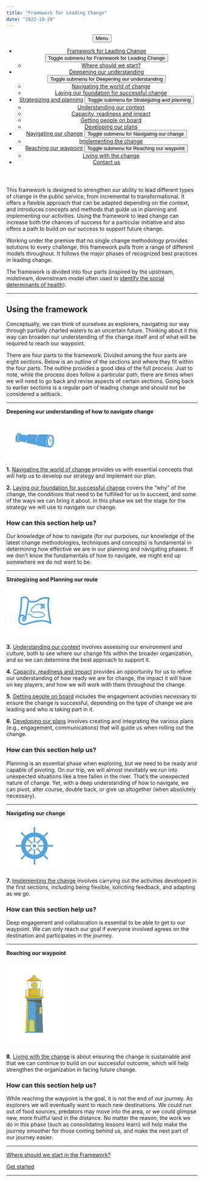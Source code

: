```yaml
---
title: "Framework for Leading Change"
date: "2022-10-20"
---
```


<header>
  <nav class="nav--primary__container" aria-label="Top menu"><div class="container"><button class="navbar-toggler" type="button" data-toggle="collapse" data-target="#nav--primary" aria-controls="nav--primary" aria-expanded="false">Menu</button></div><ul id="nav--primary" class="nav nav--primary container"><li id="menu-item-864" class="menu-item menu-item-type-post_type menu-item-object-page menu-item-home current-menu-item page_item page-item-3 current_page_item menu-item-has-children menu-item-864"><a href="https://articles.alpha.canada.ca/framework-for-leading-change/" aria-current="page">Framework for Leading Change</a> <button aria-expanded="false" class="sub-menu--button" aria-controls="sub-menu-1"><span class="sr-only">Toggle submenu for Framework for Leading Change</span></button><ul class="sub-menu" aria-label="submenu" id="sub-menu-1"> <li id="menu-item-863" class="menu-item menu-item-type-post_type menu-item-object-page menu-item-863"><a href="https://articles.alpha.canada.ca/framework-for-leading-change/where-should-we-start/">Where should we start?</a></li> </ul> </li> <li id="menu-item-1451" class="menu-item menu-item-type-custom menu-item-object-custom menu-item-has-children menu-item-1451"><a href="https://articles.alpha.canada.ca/framework-for-leading-change/navigating-the-world-of-change/">Deepening our understanding</a> <button aria-expanded="false" class="sub-menu--button" aria-controls="sub-menu-2"><span class="sr-only">Toggle submenu for Deepening our understanding</span></button><ul class="sub-menu" aria-label="submenu" id="sub-menu-2"> <li id="menu-item-875" class="menu-item menu-item-type-post_type menu-item-object-page menu-item-875"><a href="https://articles.alpha.canada.ca/framework-for-leading-change/navigating-the-world-of-change/">Navigating the world of change</a></li> <li id="menu-item-1005" class="menu-item menu-item-type-post_type menu-item-object-page menu-item-1005"><a href="https://articles.alpha.canada.ca/framework-for-leading-change/laying-our-foundation-for-successful-change/">Laying our foundation for successful change</a></li> </ul> </li> <li id="menu-item-1452" class="menu-item menu-item-type-custom menu-item-object-custom menu-item-has-children menu-item-1452"><a href="https://articles.alpha.canada.ca/framework-for-leading-change/understanding-our-context/">Strategizing and planning</a> <button aria-expanded="false" class="sub-menu--button" aria-controls="sub-menu-3"><span class="sr-only">Toggle submenu for Strategizing and planning</span></button><ul class="sub-menu" aria-label="submenu" id="sub-menu-3"> <li id="menu-item-1035" class="menu-item menu-item-type-post_type menu-item-object-page menu-item-1035"><a href="https://articles.alpha.canada.ca/framework-for-leading-change/understanding-our-context/">Understanding our context</a></li> <li id="menu-item-780" class="menu-item menu-item-type-post_type menu-item-object-page menu-item-780"><a href="https://articles.alpha.canada.ca/framework-for-leading-change/capacity-readiness-and-impact/">Capacity, readiness and impact</a></li> <li id="menu-item-1318" class="menu-item menu-item-type-post_type menu-item-object-page menu-item-1318"><a href="https://articles.alpha.canada.ca/framework-for-leading-change/getting-people-on-board/">Getting people on board</a></li> <li id="menu-item-1335" class="menu-item menu-item-type-post_type menu-item-object-page menu-item-1335"><a href="https://articles.alpha.canada.ca/framework-for-leading-change/developing-our-plans/">Developing our plans</a></li> </ul> </li> <li id="menu-item-1453" class="menu-item menu-item-type-custom menu-item-object-custom menu-item-has-children menu-item-1453"><a href="https://articles.alpha.canada.ca/framework-for-leading-change/implementing-the-change/">Navigating our change</a> <button aria-expanded="false" class="sub-menu--button" aria-controls="sub-menu-4"><span class="sr-only">Toggle submenu for Navigating our change</span></button><ul class="sub-menu" aria-label="submenu" id="sub-menu-4"> <li id="menu-item-1389" class="menu-item menu-item-type-post_type menu-item-object-page menu-item-1389"><a href="https://articles.alpha.canada.ca/framework-for-leading-change/implementing-the-change/">Implementing the change</a></li> </ul> </li> <li id="menu-item-1454" class="menu-item menu-item-type-custom menu-item-object-custom menu-item-has-children menu-item-1454"><a href="https://articles.alpha.canada.ca/framework-for-leading-change/reaching-our-waypoint/">Reaching our waypoint</a> <button aria-expanded="false" class="sub-menu--button" aria-controls="sub-menu-5"><span class="sr-only">Toggle submenu for Reaching our waypoint</span></button><ul class="sub-menu" aria-label="submenu" id="sub-menu-5"> <li id="menu-item-1408" class="menu-item menu-item-type-post_type menu-item-object-page menu-item-1408"><a href="https://articles.alpha.canada.ca/framework-for-leading-change/reaching-our-waypoint/">Living with the change</a></li> </ul> </li> <li id="menu-item-1514" class="menu-item menu-item-type-post_type menu-item-object-page menu-item-1514"><a href="https://articles.alpha.canada.ca/framework-for-leading-change/contact-us/">Contact us</a></li> </ul></nav>
 </header>

  
This framework is designed to strengthen our ability to lead different types of change in the public service, from incremental to transformational. It offers a flexible approach that can be adapted depending on the context, and introduces concepts and methods that guide us in planning and implementing our activities. Using the framework to lead change can increase both the chances of success for a particular initiative and also offers a path to build on our success to support future change.

Working under the premise that no single change methodology provides solutions to every challenge, this framework pulls from a range of different models throughout. It follows the major phases of recognized best practices in leading change.

The framework is divided into four parts (inspired by the upstream, midstream, downstream model often used to [identify the social determinants of health](https://www.rand.org/content/dam/rand/pubs/working_papers/WR1000/WR1096/RAND_WR1096.pdf)).

* * *

## **Using the framework**

Conceptually, we can think of ourselves as explorers, navigating our way through partially charted waters to an uncertain future. Thinking about it this way can broaden our understanding of the change itself and of what will be required to reach our waypoint.

There are four parts to the framework. Divided among the four parts are eight sections. Below is an outline of the sections and where they fit within the four parts. The outline provides a good idea of the full process. Just to note, while the process does follow a particular path, there are times when we will need to go back and revise aspects of certain sections. Going back to earlier sections is a regular part of leading change and should not be considered a setback.

* * *

**Deepening our understanding of how to navigate change**

<img src="images/FLC-Deepening.png" width="150">

**1.** [Navigating the world of change](navigating-the-world-of-change/) provides us with essential concepts that will help us to develop our strategy and implement our plan.

**2.** [Laying our foundation for successful change](laying-our-foundation-for-successful-change/) covers the “why” of the change, the conditions that need to be fulfilled for us to succeed, and some of the ways we can bring it about. In this phase we set the stage for the strategy we will use to navigate our change.

### How can this section help us?

Our knowledge of how to navigate (for our purposes, our knowledge of the latest change methodologies, techniques and concepts) is fundamental in determining how effective we are in our planning and navigating phases. If we don’t know the fundamentals of how to navigate, we might end up somewhere we do not want to be.

* * *

**Strategizing and Planning our route**

<img src="images/FLC-Strategizing.png" width="150">

**3.** [Understanding our context](understanding-our-context/) involves assessing our environment and culture, both to see where our change fits within the broader organization, and so we can determine the best approach to support it.

**4.** [Capacity, readiness and impact](capacity-readiness-and-impact/) provides an opportunity for us to refine our understanding of how ready we are for change, the impact it will have on key players, and how we will work with them throughout the change.

**5.** [Getting people on board](getting-people-on-board/) includes the engagement activities necessary to ensure the change is successful, depending on the type of change we are leading and who is taking part in it.

**6.** [Developing our plans](developing-our-plans/) involves creating and integrating the various plans (e.g., engagement, communications) that will guide us when rolling out the change.

### How can this section help us?

Planning is an essential phase when exploring, but we need to be ready and capable of pivoting. On our trip, we will almost inevitably we run into unexpected situations like a tree fallen in the river. That’s the unexpected nature of change. Yet, with a deep understanding of how to navigate, we can pivot, alter course, double back, or give up altogether (when absolutely necessary).

* * *

**Navigating our change**

<img src="images/FLC-Navigating.png" width="150">

**7.** [Implementing the change](implementing-the-change/) involves carrying out the activities developed in the first sections, including being flexible, soliciting feedback, and adapting as we go.

### How can this section help us?

Deep engagement and collaboration is essential to be able to get to our waypoint. We can only reach our goal if everyone involved agrees on the destination and participates in the journey.

* * *

**Reaching our waypoint**

<img src="images/FLC-Waypoint.png" width="150">

**8.** [Living with the change](reaching-our-waypoint/) is about ensuring the change is sustainable and that we can continue to build on our successful outcome, which will help strengthen the organization in facing future change.

### How can this section help us?

While reaching the waypoint is the goal, it is not the end of our journey. As explorers we will eventually want to reach new destinations. We could run out of food sources, predators may move into the area, or we could glimpse new, more fruitful land in the distance. No matter the reason, the work we do in this phase (such as consolidating lessons learn) will help make the journey smoother for those coming behind us, and make the next part of our journey easier.

* * *

[Where should we start in the Framework?](where-should-we-start/)

[Get started](navigating-the-world-of-change/)

* * *
